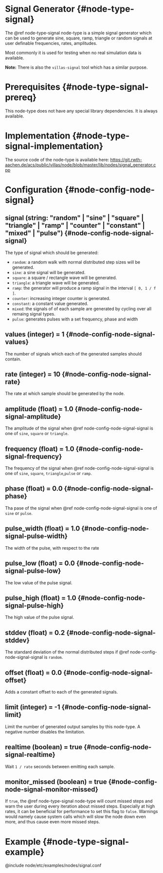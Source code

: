 # Signal Generator {#node-type-signal}

The @ref node-type-signal node-type is a simple signal generator which can be used to generate sine, square, ramp, triangle or random signals at user definable frequencies, rates, amplitudes.

Most commonly it is used for testing when no real simulation data is available.

**Note:** There is also the `villas-signal` tool which has a similar purpose.

# Prerequisites {#node-type-signal-prereq}

This node-type does not have any special library dependencies. It is always available.

# Implementation {#node-type-signal-implementation}

The source code of the node-type is available here:
https://git.rwth-aachen.de/acs/public/villas/node/blob/master/lib/nodes/signal_generator.cpp

# Configuration {#node-config-node-signal}

## signal (string: "random" | "sine" | "square" | "triangle" | "ramp" | "counter" | "constant" | "mixed" | "pulse") {#node-config-node-signal-signal}

The type of signal which should be generated:

- `random`: a random walk with normal distributed step sizes will be generated.
- `sine`: a sine signal will be generated.
- `square`: a square / rectangle wave will be generated.
- `triangle`: a triangle wave will be generated.
- `ramp`: the generator will produce a ramp signal in the interval `[ 0, 1 / f ]`.
- `counter`: increasing integer counter is generated.
- `constant`: a constant value generated.
- `mixed`: the signals of of each sample are generated by cycling over all remaing signal types.
- `pulse`: generates pulses with a set frequency, phase and width

## values (integer) = 1 {#node-config-node-signal-values}

The number of signals which each of the generated samples should contain.

## rate (integer) = 10 {#node-config-node-signal-rate}

The rate at which sample should be generated by the node.

## amplitude (float) = 1.0 {#node-config-node-signal-amplitude}

The amplitude of the signal when @ref node-config-node-signal-signal is one of `sine`, `square` or `triangle`.

## frequency (float) = 1.0 {#node-config-node-signal-frequency}

The frequency of the signal when @ref node-config-node-signal-signal is one of `sine`, `square`, `triangle`,`pulse` or `ramp`.

## phase (float) = 0.0 {#node-config-node-signal-phase}

Tha pase of the signal when @ref node-config-node-signal-signal is one of `sine` or `pulse`.

## pulse_width (float) = 1.0 {#node-config-node-signal-pulse-width}

The width of the pulse, with respect to the rate

## pulse_low (float) = 0.0 {#node-config-node-signal-pulse-low}

The low value of the pulse signal.

## pulse_high (float) = 1.0 {#node-config-node-signal-pulse-high}

The high value of the pulse signal.

## stddev (float) = 0.2 {#node-config-node-signal-stddev}

The standard deviation of the normal distributed steps if @ref node-config-node-signal-signal is `random`.

## offset (float) = 0.0 {#node-config-node-signal-offset}

Adds a constant offset to each of the generated signals.

## limit (integer) = -1 {#node-config-node-signal-limit}

Limit the number of generated output samples by this node-type.
A negative number disables the limitation.

## realtime (boolean) = true {#node-config-node-signal-realtime}

Wait `1 / rate` seconds between emitting each sample.

## monitor_missed (boolean) = true {#node-config-node-signal-monitor-missed}

If `true`, the @ref node-type-signal node-type will count missed steps and warn the user during every iteration about missed steps. Especially at high rates, it can be beneficial for performance to set this flag to `false`. Warnings would namely cause system calls which will slow the node down even more, and thus cause even more missed steps.

# Example {#node-type-signal-example}

@include node/etc/examples/nodes/signal.conf
